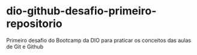 # dio-github-desafio-primeiro-repositorio
Primeiro desafio do Bootcamp da DIO para praticar os conceitos das aulas de Git e Github
